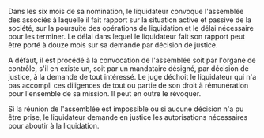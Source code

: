 Dans les six mois de sa nomination, le liquidateur convoque l'assemblée des associés à laquelle il fait rapport sur la situation active et passive de la société, sur la poursuite des opérations de liquidation et le délai nécessaire pour les terminer. Le délai dans lequel le liquidateur fait son rapport peut être porté à douze mois sur sa demande par décision de justice.


  

A défaut, il est procédé à la convocation de l'assemblée soit par l'organe de contrôle, s'il en existe un, soit par un mandataire désigné, par décision de justice, à la demande de tout intéressé. Le juge déchoit le liquidateur qui n'a pas accompli ces diligences de tout ou partie de son droit à rémunération pour l'ensemble de sa mission. Il peut en outre le révoquer. 


  

Si la réunion de l'assemblée est impossible ou si aucune décision n'a pu être prise, le liquidateur demande en justice les autorisations nécessaires pour aboutir à la liquidation.


  
